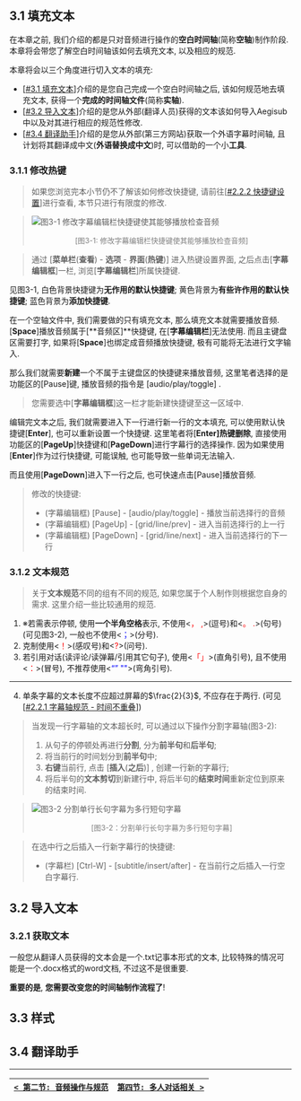 ## 3.1 填充文本

在本章之前, 我们介绍的都是只对音频进行操作的**空白时间轴**(简称**空轴**)制作阶段. 本章将会带您了解空白时间轴该如何去填充文本, 以及相应的规范. 

本章将会以三个角度进行切入文本的填充: 

- [[#3.1 填充文本](#31-填充文本)]介绍的是您自己完成一个空白时间轴之后, 该如何规范地去填充文本, 获得一个**完成的时间轴文件**(简称**实轴**).
- [[#3.2 导入文本](#32-导入文本)]介绍的是您从外部(翻译人员)获得的文本该如何导入Aegisub中以及对其进行相应的规范性修改. 
- [[#3.4 翻译助手](#34-翻译助手)]介绍的是您从外部(第三方网站)获取一个外语字幕时间轴, 且计划将其翻译成中文(**外语替换成中文**)时, 可以借助的一个小**工具**. 

### 3.1.1 修改热键

> 如果您浏览完本小节仍不了解该如何修改快捷键, 请前往[[#2.2.2 快捷键设置](./2.%20音频操作和规范.md#222-快捷键设置)]进行查看, 本节只进行有限度的修改.

> ![图3-1 修改字幕编辑栏快捷键使其能够播放检查音频](https://user-images.githubusercontent.com/66105986/174726216-b6a575bf-64a0-40a1-93b5-bb2a4a1a2898.png)
>
> <div align="center"><font color="gray" size=2>[图3-1: 修改字幕编辑栏快捷键使其能够播放检查音频]</font></div>

> 通过 [**菜单栏**(**查看**) - **选项** - **界面**(**热键**)] 进入热键设置界面, 之后点击[**字幕编辑框**]一栏, 浏览[**字幕编辑栏**]所属快捷键. 

见图3-1, 白色背景快捷键为**无作用的默认快捷键**; 黄色背景为**有些许作用的默认快捷键**; 蓝色背景为**添加快捷键**. 

在一个空轴文件中, 我们需要做的只有填充文本, 那么填充文本就需要播放音频. [**Space**]播放音频属于[**音频区]**快捷键, 在[**字幕编辑栏**]无法使用. 而且主键盘区需要打字, 如果将[**Space**]也绑定成音频播放快捷键, 极有可能将无法进行文字输入. 

那么我们就需要**新建**一个不属于主键盘区的快捷键来播放音频, 这里笔者选择的是功能区的[Pause]键, 播放音频的指令是 [audio/play/toggle] .

> 您需要选中[**字幕编辑框**]这一栏才能新建快捷键至这一区域中. 

编辑完文本之后, 我们就需要进入下一行进行新一行的文本填充, 可以使用默认快捷键[**Enter**], 也可以重新设置一个快捷键. 这里笔者将[**Enter]**热键**删除**, 直接使用功能区的[**PageUp**]快捷键和[**PageDown**]进行字幕行的选择操作. 因为如果使用[**Enter**]作为过行快捷键, 可能误触, 也可能导致一些单词无法输入. 

而且使用[**PageDown**]进入下一行之后, 也可快速点击[Pause]播放音频.

> 修改的快捷键: 
>
> - (字幕编辑框) [Pause] - [audio/play/toggle] - 播放当前选择行的音频
> - (字幕编辑框) [PageUp] - [grid/line/prev] - 进入当前选择行的上一行
> - (字幕编辑框) [PageDown] - [grid/line/next] - 进入当前选择行的下一行

### 3.1.2 文本规范

> 关于**文本规范**不同的组有不同的规范, 如果您属于个人制作则根据您自身的需求. 这里介绍一些比较通用的规范. 

1. ※若需表示停顿, 使用**一个半角空格**表示, 不使用<<font color = "red">， ,</font>>(逗号)和<<font color = "red">。 .</font>>(句号)(可见图3-2), 一般也不使用<<font color = "blue">；</font>>(分号). 
2. 克制使用<<font color = "red">！</font>>(感叹号)和<<font color = "red">?</font>>(问号). 
3. 若引用对话(读评论/读弹幕/引用其它句子), 使用<<font color = "red">「」</font>>(直角引号), 且不使用<<font color = "red">：</font>>(冒号), 不推荐使用<<font color = "blue">“” ""</font>>(弯角引号).

---

4. 单条字幕的文本长度不应超过屏幕的$\frac{2}{3}$, 不应存在于两行. (可见[[#2.2.1 字幕轴规范 - 时间不重叠](./2.%20音频操作和规范.md#221-字幕轴规范)])

> 当发现一行字幕轴的文本超长时, 可以通过以下操作分割字幕轴(图3-2):
>
> 1. 从句子的停顿处再进行**分割**, 分为**前半句**和**后半句**; 
> 2. 将当前行的时间划分到**前半句**中;
> 3. **右键**当前行, 点击 [**插入**(**之后**)] , 创建一行新的字幕行; 
> 4. 将后半句的**文本剪切**到新建行中, 将后半句的**结束时间**重新定位到原来的结束时间. 

> ![图3-2 分割单行长句字幕为多行短句字幕](https://user-images.githubusercontent.com/66105986/174719238-d2d8a58f-3440-40ae-87e8-dbb1bb1a5e32.png)
>
> <div align="center"><font color="gray" size=2>[图3-2：分割单行长句字幕为多行短句字幕]</font></div>

> 在选中行之后插入一行新字幕行的快捷键: 
>
> - (字幕栏) [Ctrl-W] - [subtitle/insert/after] - 在当前行之后插入一行空白字幕行.



## 3.2 导入文本

### 3.2.1 获取文本

一般您从翻译人员获得的文本会是一个.txt记事本形式的文本, 比较特殊的情况可能是一个.docx格式的word文档, 不过这不是很重要.

**重要的是**, **您需要改变您的时间轴制作流程了**! 

































## 3.3 样式













































## 3.4 翻译助手

























---

| [`< 第二节: 音频操作与规范`](./2.%20音频操作和规范.md) | [`第四节: 多人对话相关 >`](./4.%20多人对话相关.md) |
| ------------------------------- | ------------------------------- |